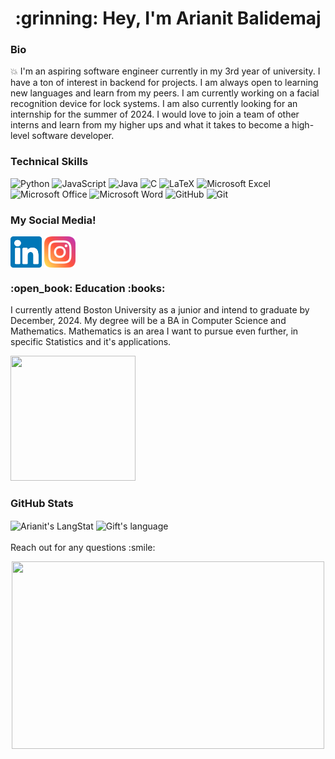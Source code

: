 <h1 align="center"><width = 1000px> :grinning: Hey, I'm Arianit Balidemaj  </h2>  
    
    
<h3 ><width = 30px> Bio  </h3>

:boom: I'm an aspiring software engineer currently in my 3rd year of university. I have a ton of interest in backend for projects. I am always open to learning new languages and learn from my peers. I am currently working on a facial recognition device for lock systems. I am also currently looking for an internship for the summer of 2024. I would love to join a team of other interns and learn from my higher ups and what it takes to become a high-level software developer. 
  
<h3 ><width = 30px> 	 Technical Skills </h3>
  
![Python](https://img.shields.io/badge/python-3670A0?style=for-the-badge&logo=python&logoColor=ffdd54) ![JavaScript](https://img.shields.io/badge/javascript-%23323330.svg?style=for-the-badge&logo=javascript&logoColor=%23F7DF1E) ![Java](https://img.shields.io/badge/java-%23ED8B00.svg?style=for-the-badge&logo=java&logoColor=white) ![C](https://img.shields.io/badge/c-%2300599C.svg?style=for-the-badge&logo=c&logoColor=white) ![LaTeX](https://img.shields.io/badge/latex-%23008080.svg?style=for-the-badge&logo=latex&logoColor=white) ![Microsoft Excel](https://img.shields.io/badge/Microsoft_Excel-217346?style=for-the-badge&logo=microsoft-excel&logoColor=white) ![Microsoft Office](https://img.shields.io/badge/Microsoft_Office-D83B01?style=for-the-badge&logo=microsoft-office&logoColor=white) ![Microsoft Word](https://img.shields.io/badge/Microsoft_Word-2B579A?style=for-the-badge&logo=microsoft-word&logoColor=white) ![GitHub](https://img.shields.io/badge/github-%23121011.svg?style=for-the-badge&logo=github&logoColor=white) 	![Git](https://img.shields.io/badge/git-%23F05033.svg?style=for-the-badge&logo=git&logoColor=white)

 <h3 align="left" ><width = 30px> My Social Media! </h3>

 <a href= "https://www.linkedin.com/in/arianit-balidemaj-126b031ab/"><img align="center" src="https://raw.githubusercontent.com/ArianitBalidemaj/ArianitBalidemaj/main/Images/linkedin.svg" alt= "icon | LinkedIn" width="50px"/></a> <a href= "https://www.instagram.com/diparianit/"><img align="center" src="https://raw.githubusercontent.com/ArianitBalidemaj/ArianitBalidemaj/main/Images/instagram.svg" alt= "icon | Instagram" width="50px"/></a>
 
<h3 ><width = 30px> :open_book: Education 	:books:  </h3>
  I currently attend Boston University as a junior and intend to graduate by December, 2024. My degree will be a BA in Computer Science and Mathematics. Mathematics is an area I want to pursue even further, in specific Statistics and it's applications. 
<p align="left"><img src = https://media2.giphy.com/media/PmpDHNIPGR8lkAU6eq/giphy.gif?cid=790b7611a07b18c702298624316ad3ee996e8961bf2d5f2a&rid=giphy.gif&ct=s  width="200" height="200">
  <p>
<h3> <width = 30px> GitHub Stats  </h3>
  
<div>
   <img align="center" src="https://github-readme-streak-stats.herokuapp.com/?user=ArianitBalidemaj" alt="Arianit's LangStat" />
  <img align="center" src="https://github-readme-stats.vercel.app/api/top-langs?username=ArianitBalidemaj&langs_count=10&show_icons=true&locale=en&layout=compact&theme=light" alt="Gift's language" height="192px"  width="500px"/>
</div>
  <br />
Reach out for any questions :smile:
<p align="center"><img src = https://thumbs.gfycat.com/DifficultLimpingBubblefish-max-1mb.gif  width="500" height="300">
 <p>
   

  
<!---
ArianitBalidemaj/ArianitBalidemaj is a ✨ special ✨ repository because its `README.md` (this file) appears on your GitHub profile.
You can click the Preview link to take a look at your changes.
--->
